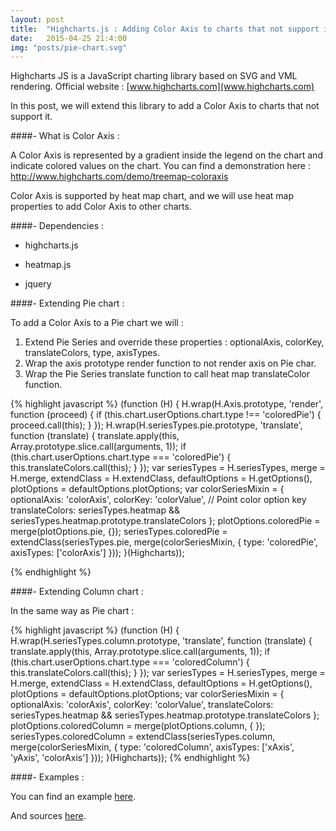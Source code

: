 ```yaml
---
layout: post
title:  "Highcharts.js : Adding Color Axis to charts that not support it"
date:   2015-04-25 21:4:00
img: "posts/pie-chart.svg"
---
```


Highcharts JS is a JavaScript charting library based on SVG and VML rendering. Official website : [www.highcharts.com](www.highcharts.com)

In this post, we will extend this library to add a Color Axis to charts that not support it.

####- What is Color Axis :

A Color Axis is represented by a gradient inside the legend on the chart and indicate colored values on the chart.
You can find a demonstration here : http://www.highcharts.com/demo/treemap-coloraxis 

Color Axis is supported by heat map chart, and we will use heat map properties to add Color Axis to other charts.

####- Dependencies :

+ highcharts.js

+ heatmap.js

+ jquery

####- Extending Pie chart :

To add a Color Axis to a Pie chart we will :

1. Extend Pie Series and override these properties : optionalAxis, colorKey, translateColors, type, axisTypes.
2. Wrap the axis prototype render function to not render axis on Pie char.
3. Wrap the Pie Series translate function to call heat map translateColor function.

{% highlight javascript %}
    (function (H) {
        H.wrap(H.Axis.prototype, 'render', function (proceed) {
            if (this.chart.userOptions.chart.type !== 'coloredPie') {
                proceed.call(this);
            }
        });
        H.wrap(H.seriesTypes.pie.prototype, 'translate', function (translate) {
            translate.apply(this, Array.prototype.slice.call(arguments, 1));
            if (this.chart.userOptions.chart.type === 'coloredPie') {
                this.translateColors.call(this);
            }
        });
        var seriesTypes = H.seriesTypes,
            merge = H.merge,
            extendClass = H.extendClass,
            defaultOptions = H.getOptions(),
            plotOptions = defaultOptions.plotOptions;
        var colorSeriesMixin = {
            optionalAxis: 'colorAxis',
            colorKey: 'colorValue', // Point color option key
            translateColors: seriesTypes.heatmap && seriesTypes.heatmap.prototype.translateColors
        };
        plotOptions.coloredPie = merge(plotOptions.pie, {});
        seriesTypes.coloredPie = extendClass(seriesTypes.pie, merge(colorSeriesMixin, {
            type: 'coloredPie',
            axisTypes: ['colorAxis']
        }));
}(Highcharts));

{% endhighlight %}

####- Extending Column chart :

In the same way as Pie chart : 

{% highlight javascript %}
    (function (H) {
        H.wrap(H.seriesTypes.column.prototype, 'translate', function (translate) {
            translate.apply(this, Array.prototype.slice.call(arguments, 1));
            if (this.chart.userOptions.chart.type === 'coloredColumn') {
                this.translateColors.call(this);
            }
        });
        var seriesTypes = H.seriesTypes,
            merge = H.merge,
            extendClass = H.extendClass,
            defaultOptions = H.getOptions(),
            plotOptions = defaultOptions.plotOptions;
        var colorSeriesMixin = {
            optionalAxis: 'colorAxis',
            colorKey: 'colorValue',
            translateColors: seriesTypes.heatmap && seriesTypes.heatmap.prototype.translateColors
        };
        plotOptions.coloredColumn = merge(plotOptions.column, { });
        seriesTypes.coloredColumn = extendClass(seriesTypes.column, merge(colorSeriesMixin, {
            type: 'coloredColumn',
            axisTypes: ['xAxis', 'yAxis', 'colorAxis']
        }));
    }(Highcharts));
{% endhighlight %}

####- Examples :

You can find an example [here](http://embed.plnkr.co/XWdQNB/preview).

And sources [here](https://github.com/HichamBI/Extending-Highcharts).